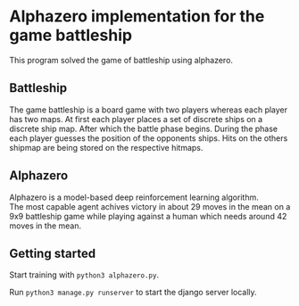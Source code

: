 # Alphazero implementation for the game battleship

This program solved the game of battleship using alphazero.

## Battleship

The game battleship is a board game with two players whereas each player has two maps. 
At first each player places a set of discrete ships on a discrete ship map.
After which the battle phase begins. During the phase each player guesses the position of the opponents ships.
Hits on the others shipmap are being stored on the respective hitmaps.  

## Alphazero

Alphazero is a model-based deep reinforcement learning algorithm.<br/>
The most capable agent achives victory in about 29 moves in the mean on a 9x9 battleship game while playing against a human which needs around 42 moves in the mean.

## Getting started

Start training with ```python3 alphazero.py```.

Run ```python3 manage.py runserver``` to start the django server locally.
